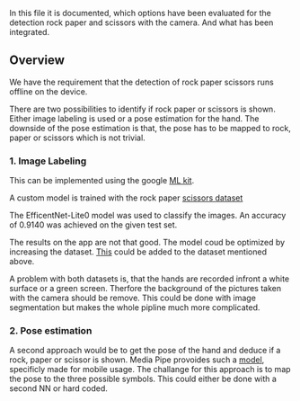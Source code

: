 In this file it is documented, which options have been evaluated for the detection rock paper
and scissors with the camera. And what has been integrated.
## Overview
We have the requirement that the detection of rock paper scissors runs offline on the device.

There are two possibilities to identify if rock paper or scissors is shown. Either image labeling is used
or a pose estimation for the hand. The downside of the pose estimation is that, the pose has to be mapped
to rock, paper or scissors which is not trivial. 

### 1. Image Labeling
This can be implemented using the google [ML kit](https://developers.google.com/ml-kit/vision/image-labeling).

A custom model is trained with the rock paper [scissors dataset](https://www.tensorflow.org/datasets/catalog/rock_paper_scissors)

The EfficentNet-Lite0 model was used to classify the images. An accuracy of 0.9140 was achieved on 
the given test set. 

The results on the app are not that good. The model coud be optimized by increasing the dataset. [This](https://www.kaggle.com/datasets/sanikamal/rock-paper-scissors-dataset) could be added to the dataset mentioned above. 

A problem with both datasets is, that the hands are recorded infront a white surface or a green screen. Therfore the background of the pictures taken with the camera should be remove. This could be done with image segmentation but makes the whole pipline much more complicated.


### 2. Pose estimation

A second approach would be to get the pose of the hand and deduce if a rock, paper or scissor is shown. Media Pipe provoides such a [model](https://google.github.io/mediapipe/solutions/hands), specificly made for mobile usage. The challange for this approach is to map the pose to the three possible symbols. This could either be done with a second NN or hard coded.
